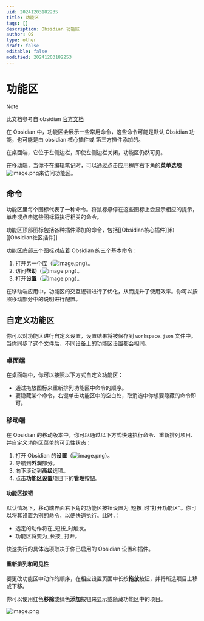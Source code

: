 ```yaml
---
uid: 20241203182235
title: 功能区
tags: []
description: Obsidian 功能区
author: OS
type: other
draft: false
editable: false
modified: 20241203182253
---
```


# 功能区

> [!note]
> 此文档参考自 obsidian [官方文档](https://publish.obsidian.md/help-zh/%E7%94%A8%E6%88%B7%E7%95%8C%E9%9D%A2/%E5%8A%9F%E8%83%BD%E5%8C%BA)

在 Obsidian 中，功能区会展示一些常用命令，这些命令可能是默认 Obsidian 功能，也可能是由 obsidian 核心插件或 第三方插件添加的。

在桌面端，它位于左侧边栏，即使左侧边栏关闭，功能区仍然可见。

在移动端，当你不在编辑笔记时，可以通过点击应用程序右下角的**菜单选项** ![image.png](https://cdn.pkmer.cn/images/20241203182418.png!pkmer)来访问功能区。

## 命令 

功能区里每个图标代表了一种命令。将鼠标悬停在这些图标上会显示相应的提示，单击或点击这些图标将执行相关的命令。

功能区顶部图标包括各种插件添加的命令，包括[[Obsidian核心插件]]和[[Obsidian社区插件]]

功能区底部三个图标对应着 Obsidian 的三个基本命令：

1. 打开另一个库（![image.png](https://cdn.pkmer.cn/images/20241203182531.png!pkmer)）。
2. 访问**帮助**（![image.png](https://cdn.pkmer.cn/images/20241203182539.png!pkmer)）。
3. 打开**设置**（![image.png](https://cdn.pkmer.cn/images/20241203182545.png!pkmer)）。

在移动端应用中，功能区的交互逻辑进行了优化，从而提升了使用效率。你可以按照移动部分中的说明进行配置。

## 自定义功能区 

你可以对功能区进行自定义设置，设置结果将被保存到 `workspace.json` 文件中。当你同步了这个文件后，不同设备上的功能区设置都会相同。

### 桌面端 

在桌面端中，你可以按照以下方式自定义功能区：

- 通过拖放图标来重新排列功能区中命令的顺序。
- 要隐藏某个命令，右键单击功能区中的空白处，取消选中你想要隐藏的命令即可。

### 移动端 

在 Obsidian 的移动版本中，你可以通过以下方式快速执行命令、重新排列项目、并自定义功能区菜单的可见性状态：

1. 打开 Obsidian 的**设置**（![image.png](https://cdn.pkmer.cn/images/20241203182615.png!pkmer)）。
2. 导航到**外观**部分。
3. 向下滚动到**高级**选项。
4. 点击**功能区设置**项目下的**管理**按钮。

#### 功能区按钮 

默认情况下，移动端界面右下角的功能区按钮设置为_短按_时“打开功能区”。你可以将其设置为别的命令，以便快速执行。此时，：

- 选定的动作将在_短按_时触发。
- 功能区将变为_长按_ 打开。

快速执行的具体选项取决于你已启用的 Obsidian 设置和插件。

#### 重新排列和可见性 

要更改功能区中动作的顺序，在相应设置页面中长按**拖放**按钮，并将所选项目上移或下移。

你可以使用红色**移除**或绿色**添加**按钮来显示或隐藏功能区中的项目。

![image.png](https://cdn.pkmer.cn/images/20241203182642.png!pkmer)

